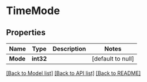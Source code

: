 # TimeMode

## Properties
Name | Type | Description | Notes
------------ | ------------- | ------------- | -------------
**Mode** | **int32** |  | [default to null]

[[Back to Model list]](../README.md#documentation-for-models) [[Back to API list]](../README.md#documentation-for-api-endpoints) [[Back to README]](../README.md)


